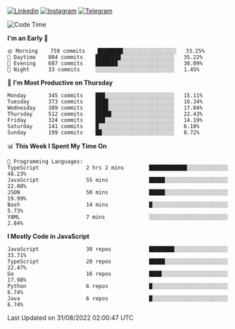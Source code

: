 [![Linkedin](https://img.shields.io/badge/-Archie-blue?style=flat-square&labelColor=gray&logo=Linkedin&logoColor=white&link=https://www.linkedin.com/in/archisdi)](https://www.linkedin.com/in/archisdi)
[![Instagram](https://img.shields.io/badge/-@archisdi-orange?style=flat-square&labelColor=gray&logo=Instagram&logoColor=white&link=https://www.instagram.com/archisdi)](https://www.instagram.com/archisdi)
[![Telegram](https://img.shields.io/badge/-aai-informational?style=flat-square&labelColor=gray&logo=telegram&logoColor=white&link=https://t.me/archisdi)](https://t.me/archisdi)

<!--START_SECTION:waka-->
![Code Time](http://img.shields.io/badge/Code%20Time-1%2C612%20hrs%2042%20mins-blue)

**I'm an Early 🐤** 

```text
🌞 Morning    759 commits    ████████░░░░░░░░░░░░░░░░░   33.25% 
🌆 Daytime    804 commits    ████████░░░░░░░░░░░░░░░░░   35.22% 
🌃 Evening    687 commits    ███████░░░░░░░░░░░░░░░░░░   30.09% 
🌙 Night      33 commits     ░░░░░░░░░░░░░░░░░░░░░░░░░   1.45%

```
📅 **I'm Most Productive on Thursday** 

```text
Monday       345 commits    ███░░░░░░░░░░░░░░░░░░░░░░   15.11% 
Tuesday      373 commits    ████░░░░░░░░░░░░░░░░░░░░░   16.34% 
Wednesday    389 commits    ████░░░░░░░░░░░░░░░░░░░░░   17.04% 
Thursday     512 commits    █████░░░░░░░░░░░░░░░░░░░░   22.43% 
Friday       324 commits    ███░░░░░░░░░░░░░░░░░░░░░░   14.19% 
Saturday     141 commits    █░░░░░░░░░░░░░░░░░░░░░░░░   6.18% 
Sunday       199 commits    ██░░░░░░░░░░░░░░░░░░░░░░░   8.72%

```


📊 **This Week I Spent My Time On** 

```text
💬 Programming Languages: 
TypeScript               2 hrs 2 mins        ████████████░░░░░░░░░░░░░   48.23% 
JavaScript               55 mins             █████░░░░░░░░░░░░░░░░░░░░   22.08% 
JSON                     50 mins             █████░░░░░░░░░░░░░░░░░░░░   19.99% 
Bash                     14 mins             █░░░░░░░░░░░░░░░░░░░░░░░░   5.73% 
YAML                     7 mins              ░░░░░░░░░░░░░░░░░░░░░░░░░   2.84%

```

**I Mostly Code in JavaScript** 

```text
JavaScript               30 repos            ████████░░░░░░░░░░░░░░░░░   33.71% 
TypeScript               20 repos            █████░░░░░░░░░░░░░░░░░░░░   22.47% 
Go                       16 repos            ████░░░░░░░░░░░░░░░░░░░░░   17.98% 
Python                   6 repos             █░░░░░░░░░░░░░░░░░░░░░░░░   6.74% 
Java                     6 repos             █░░░░░░░░░░░░░░░░░░░░░░░░   6.74%

```



 Last Updated on 31/08/2022 02:00:47 UTC
<!--END_SECTION:waka-->